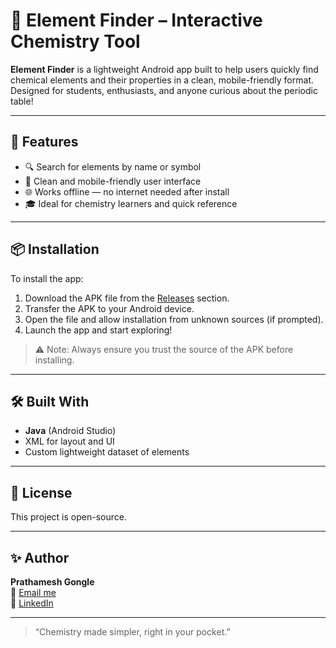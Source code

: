# 🧪 Element Finder – Interactive Chemistry Tool

**Element Finder** is a lightweight Android app built to help users quickly find chemical elements and their properties in a clean, mobile-friendly format. Designed for students, enthusiasts, and anyone curious about the periodic table!

---

## 📲 Features

- 🔍 Search for elements by name or symbol  
- 📱 Clean and mobile-friendly user interface  
- 🌐 Works offline — no internet needed after install  
- 🎓 Ideal for chemistry learners and quick reference

---

## 📦 Installation

To install the app:

1. Download the APK file from the [Releases](https://github.com/PrathameshCoder/elementfinder/) section.
2. Transfer the APK to your Android device.
3. Open the file and allow installation from unknown sources (if prompted).
4. Launch the app and start exploring!

> ⚠️ Note: Always ensure you trust the source of the APK before installing.

---

## 🛠 Built With

- **Java** (Android Studio)  
- XML for layout and UI  
- Custom lightweight dataset of elements

---

## 📄 License

This project is open-source.

---

## ✨ Author

**Prathamesh Gongle**  
📧 [Email me](mailto:prathameshgongle@gmail.com)  
🔗 [LinkedIn](https://www.linkedin.com/in/prathamesh-gongle)

---

> “Chemistry made simpler, right in your pocket.”
